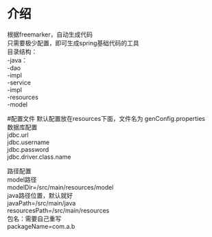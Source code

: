 # 介绍
  根据freemarker，自动生成代码<br>
  只需要极少配置，即可生成spring基础代码的工具<br>
  目录结构：<br>
  -java：<br>
    -dao<br>
      -impl<br>
    -service<br>
      -impl<br>
  -resources<br>
    -model<br>
    
#配置文件
  默认配置放在resources下面，文件名为 genConfig.properties<br>
  数据库配置<br>
  jdbc.url <br>
  jdbc.username<br>
  jdbc.password<br>
  jdbc.driver.class.name<br>

  路径配置<br>
  model路径<br>
  modelDir=/src/main/resources/model<br>
  java路径位置，默认就好<br>
  javaPath=/src/main/java<br>
  resourcesPath=/src/main/resources<br>
  包名：需要自己重写<br>
  packageName=com.a.b<br>
